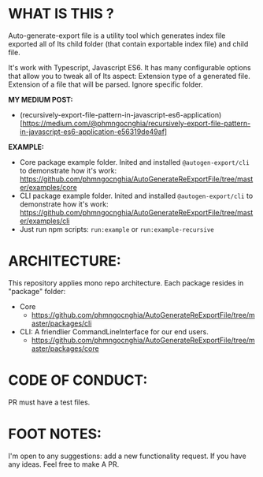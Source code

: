 # WHAT IS THIS ?
Auto-generate-export file is a utility tool which generates index file exported all of Its child folder (that contain exportable index file) and child file.

It's work with Typescript, Javascript ES6. It has many configurable options that allow you to tweak all of Its aspect:
Extension type of a generated file.
Extension of a file that will be parsed.
Ignore specific folder.

**MY MEDIUM POST:**
 - (recursively-export-file-pattern-in-javascript-es6-application)[https://medium.com/@phmngocnghia/recursively-export-file-pattern-in-javascript-es6-application-e56319de49af]

**EXAMPLE:**
* Core package example folder. Inited and installed `@autogen-export/cli` to demonstrate how it's work: https://github.com/phmngocnghia/AutoGenerateReExportFile/tree/master/examples/core
* CLI package example folder. Inited and installed `@autogen-export/cli` to demonstrate how it's work: https://github.com/phmngocnghia/AutoGenerateReExportFile/tree/master/examples/cli
* Just run npm scripts: `run:example` or `run:example-recursive`

# ARCHITECTURE:
This repository applies mono repo architecture. Each package resides in "package" folder:
* Core
  * https://github.com/phmngocnghia/AutoGenerateReExportFile/tree/master/packages/cli
* CLI: A friendlier CommandLineInterface for our end users.
  * https://github.com/phmngocnghia/AutoGenerateReExportFile/tree/master/packages/core

# CODE OF CONDUCT:
PR must have a test files.

# FOOT NOTES:
I'm open to any suggestions: add a new functionality request. If you have any ideas. Feel free to make A PR.